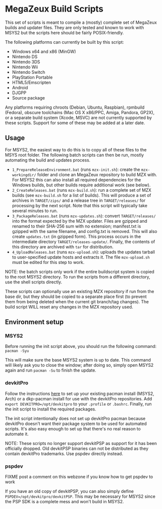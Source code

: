 # MegaZeux Build Scripts

This set of scripts is meant to compile a (mostly) complete set of MegaZeux
builds and updater files. They are only tested and known to work with MSYS2 but
the scripts here should be fairly POSIX-friendly.

The following platforms can currently be built by this script:

- Windows x64 and x86 (MinGW)
- Nintendo DS
- Nintendo 3DS
- Nintendo Wii
- Nintendo Switch
- PlayStation Portable
- HTML5/Emscripten
- Android
- DJGPP
- Source package

Any platforms requiring chroots (Debian, Ubuntu, Raspbian), rpmbuild (Fedora),
obscure toolchains (Mac OS X x86/PPC, Amiga, Pandora, GP2X), or a separate build
system (Xcode, MSVC) are not currently supported by these scripts. Support for
some of these may be added at a later date.

## Usage
For MSYS2, the easiest way to do this is to copy all of these files to the MSYS
root folder. The following batch scripts can then be run, mostly automating the
build and updates process.

- `1_PrepareReleaseEnvironment.bat` (runs `mzx-init.sh`): create the `mzx-workingdir/`
  folder and clone an MegaZeux repository to build MZX with. For MSYS2 this can
  also install all required dependencies for the Windows builds, but other builds
  require additional work (see below).
- `2_CreateReleases.bat` (runs `mzx-build.sh`): run a complete set of MZX builds
  (see `mzx-build.sh` for a list of builds). This will produce a set of archives
  in `TARGET/zips/` and a release tree in `TARGET/releases/` for processing by
  the next script. Note that this script will typically take several minutes to run.
- `3_PackageReleases.bat` (runs `mzx-updates.sh`): convert `TARGET/releases/`
  into the format expected by the MZX updater. Files are gzipped and renamed to
  their SHA-256 sum with no extension; manifest.txt is gzipped with the same filename,
  and config.txt is removed. This will also create `updates.txt` (in gzipped form).
  This process occurs in the intermediate directory `TARGET/releases-update/`.
  Finally, the contents of this directory are archived with `tar` for distribution.
- `4_UploadReleases.bat` (runs `mzx-upload.sh`): uploads the updates tarball to
  user-specified update hosts and extracts it. The file `mzx-upload.sh` must be
  edited for this step to work.

NOTE: the batch scripts only work if the entire buildscript system is copied to
the root MSYS2 directory. To run the scripts from a different directory, use the
shell scripts directly.

These scripts can optionally use an existing MZX repository if run from the base
dir, but they should be copied to a separate place first (to prevent them from
being deleted when the current git branch/tag changes). The build script WILL
reset any changes in the MZX repository used.

## Environment setup

### MSYS2

Before running the init script above, you should run the following command:
`pacman -Syu`

This will make sure the base MSYS2 system is up to date. This command will likely
ask you to close the window; after doing so, simply open MSYS2 again and run
`pacman -Su` to finish the update.

### devkitPro

Follow the instructions [here](https://devkitpro.org/wiki/devkitPro_pacman) to
set up your existing pacman install (MSYS2, Arch) or a dkp-pacman install for
use with the devkitPro repositories. Add `export DEVKITPRO=/opt/devkitpro` to
your `.profile` or `.bashrc`. Finally, run the init script to install the
required packages.

The init script intentionally does not set up devkitPro pacman because devkitPro
doesn't want their package system to be used for automated scripts. It's also
easy enough to set up that there's no real reason to automate it.

NOTE:
These scripts no longer support devkitPSP as support for it has been officially
dropped. Old devkitPSP binaries can not be distributed as they contain devkitPro
trademarks. Use pspdev directly instead.

### pspdev

FIXME post a comment on this webzone if you know how to get pspdev to work

If you have an old copy of devkitPSP, you can also simply define
`PSPDEV=/opt/devkitpro/devkitPSP`. This may be necessary for MSYS2 since the
PSP SDK is a complete mess and won't build in MSYS2.
